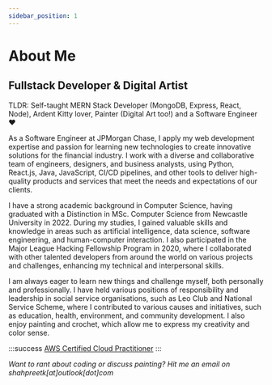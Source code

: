 ```yaml
---
sidebar_position: 1
---
```


# About Me

## Fullstack Developer & Digital Artist

TLDR: Self-taught MERN Stack Developer (MongoDB, Express, React, Node), Ardent Kitty lover, Painter (Digital Art too!) and a Software Engineer ❤️

As a Software Engineer at JPMorgan Chase, I apply my web development expertise and passion for learning new technologies to create innovative solutions for the financial industry. I work with a diverse and collaborative team of engineers, designers, and business analysts, using Python, React.js, Java, JavaScript, CI/CD pipelines, and other tools to deliver high-quality products and services that meet the needs and expectations of our clients.

I have a strong academic background in Computer Science, having graduated with a Distinction in MSc. Computer Science from Newcastle University in 2022. During my studies, I gained valuable skills and knowledge in areas such as artificial intelligence, data science, software engineering, and human-computer interaction. I also participated in the Major League Hacking Fellowship Program in 2020, where I collaborated with other talented developers from around the world on various projects and challenges, enhancing my technical and interpersonal skills.

I am always eager to learn new things and challenge myself, both personally and professionally. I have held various positions of responsibility and leadership in social service organisations, such as Leo Club and National Service Scheme, where I contributed to various causes and initiatives, such as education, health, environment, and community development. I also enjoy painting and crochet, which allow me to express my creativity and color sense.

:::success
[AWS Certified Cloud Practitioner](https://www.credly.com/badges/7ce03755-389a-4037-8202-16e0e78b9813)
:::

*Want to rant about coding or discuss painting? Hit me an email on shahpreetk[at]outlook[dot]com*
